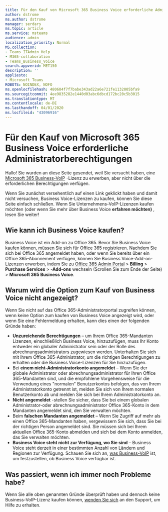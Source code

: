 ```yaml
---
title: Für den Kauf von Microsoft 365 Business Voice erforderliche Administratorberechtigungen
author: dstrome
ms.author: dstrome
manager: serdars
ms.topic: article
ms.service: msteams
audience: admin
localization_priority: Normal
MS.collection:
- Teams_ITAdmin_Help
- M365-collaboration
- Teams_Business_Voice
search.appverid: MET150
description: ''
appliesto:
- Microsoft Teams
ROBOTS: NOINDEX, NOFO
ms.openlocfilehash: 480604f7f7babe343ad22a6e721fe1132005bfa9
ms.sourcegitcommit: 4ee9835282e1440d03abc6dbcd172bc20c5b3015
ms.translationtype: MT
ms.contentlocale: de-DE
ms.lasthandoff: 04/01/2020
ms.locfileid: "43096916"
---
```

# <a name="admin-permissions-needed-to-buy-microsoft-365-business-voice"></a>Für den Kauf von Microsoft 365 Business Voice erforderliche Administratorberechtigungen

Hallo! Sie wurden an diese Seite gesendet, weil Sie versucht haben, eine [Microsoft 365 Business-VoIP](../whats-business-voice.md) -Lizenz zu erwerben, aber nicht über die erforderlichen Berechtigungen verfügen.

Wenn Sie zunächst versehentlich auf einen Link geklickt haben und damit nicht versuchen, Business Voice-Lizenzen zu kaufen, können Sie diese Seite einfach schließen. Wenn Sie Unternehmens-VoIP-Lizenzen kaufen möchten (oder wenn Sie mehr über Business Voice **erfahren möchten)** , lesen Sie weiter!

## <a name="how-can-i-buy-business-voice"></a>Wie kann ich Business Voice kaufen?

Business Voice ist ein Add-on zu Office 365. Bevor Sie Business Voice kaufen können, müssen Sie sich für Office 365 registrieren. Nachdem Sie sich bei Office 365 angemeldet haben, oder wenn Sie bereits über ein Office 365-Abonnement verfügen, können Sie Business Voice-Add-on-Lizenzen erwerben, indem Sie zu [Office 365 Admin Portal](https://admin.microsoft.com) > **Billing** > **Purchase Services** > **-Add-ons** wechseln (Scrollen Sie zum Ende der Seite) > **Microsoft 365 Business Voice**.

## <a name="why-dont-i-see-an-option-to-buy-business-voice"></a>Warum wird die Option zum Kauf von Business Voice nicht angezeigt?

Wenn Sie nicht auf das Office 365-Administratorportal zugreifen können, wenn keine Option zum kaufen von Business Voice angezeigt wird, oder wenn Sie eine Fehlermeldung erhalten, kann dies einen der folgenden Gründe haben:

- **Unzureichende Berechtigungen** – um Ihrem Office 365-Mandanten Lizenzen, einschließlich Business Voice, hinzuzufügen, muss Ihr Konto entweder ein globaler Administrator sein oder der Rolle des abrechnungsadministrators zugewiesen werden. Unterhalten Sie sich mit Ihrem Office 365-Administrator, um die richtigen Berechtigungen zu erhalten oder die Business Voice-Lizenzen für Sie hinzuzufügen.
- Bei **einem nicht-Administratorkonto angemeldet** – Wenn Sie der globale Administrator oder abrechnungsadministrator für Ihren Office 365-Mandanten sind, und die empfohlene Vorgehensweise für die Verwendung eines "normalen" Benutzerkontos befolgen, das von Ihrem Administratorkonto getrennt ist, melden Sie sich von Ihrem normalen Benutzerkonto ab und melden Sie sich bei Ihrem Administratorkonto an.
- **Nicht angemeldet** -stellen Sie sicher, dass Sie bei einem globalen Administrator-oder abrechnungsadministrator Office 365-Konto in dem Mandanten angemeldet sind, den Sie verwalten möchten.
- Beim **falschen Mandanten angemeldet** – Wenn Sie Zugriff auf mehr als einen Office 365-Mandanten haben, vergewissern Sie sich, dass Sie bei der richtigen Person angemeldet sind. Sie müssen sich bei Ihrem aktuellen Office 365-Konto abmelden und sich bei dem Konto anmelden, das Sie verwalten möchten.
- **Business Voice steht nicht zur Verfügung, wo Sie sind** – Business Voice steht derzeit in einer bestimmten Anzahl von Ländern und Regionen zur Verfügung. Schauen Sie sich an, [was Business-VoIP](../whats-business-voice.md) ist, um festzustellen, ob Business Voice verfügbar ist.

## <a name="what-if-im-still-having-trouble"></a>Was passiert, wenn ich immer noch Probleme habe?

Wenn Sie alle oben genannten Gründe überprüft haben und dennoch keine Business-VoIP-Lizenz kaufen können, [wenden Sie sich](https://docs.microsoft.com/office365/admin/contact-support-for-business-products) an den Support, um Hilfe zu erhalten.
